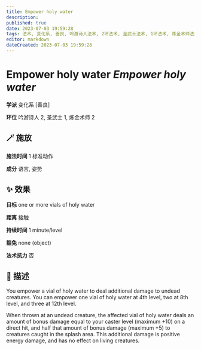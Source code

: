 ```yaml
---
title: Empower holy water
description: 
published: true
date: 2023-07-03 19:59:28
tags: 法术, 变化系, 善良, 吟游诗人法术, 2环法术, 圣武士法术, 1环法术, 炼金术师法术
editor: markdown
dateCreated: 2023-07-03 19:59:28
---
```


# **Empower holy water** *Empower holy water*

**学派** 变化系 \[善良\] 

**环位** 吟游诗人 2, 圣武士 1, 炼金术师 2

## 🪄 施放

**施法时间** 1 标准动作

**成分** 语言, 姿势

## ✨ 效果 

**目标** one or more vials of holy water 

**距离** 接触  

**持续时间** 1 minute/level 

**豁免** none (object)

**法术抗力** 否

## 📖 描述

You empower a vial of holy water to deal additional damage to undead creatures. You can empower one vial of holy water at 4th level, two at 8th level, and three at 12th level.

When thrown at an undead creature, the affected vial of holy water deals an amount of bonus damage equal to your caster level (maximum +10) on a direct hit, and half that amount of bonus damage (maximum +5) to creatures caught in the splash area. This additional damage is positive energy damage, and has no effect on living creatures.
    